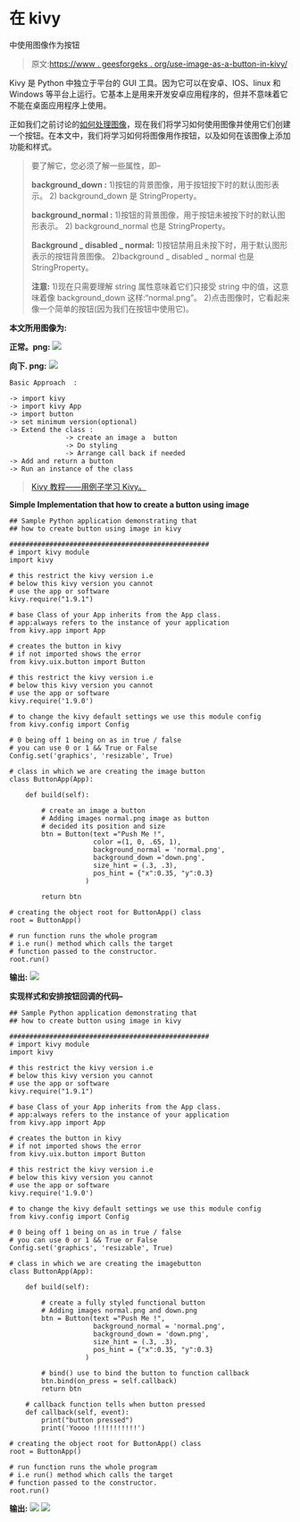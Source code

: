 # 在 kivy

中使用图像作为按钮

> 原文:[https://www . geesforgeks . org/use-image-as-a-button-in-kivy/](https://www.geeksforgeeks.org/use-image-as-a-button-in-kivy/)

Kivy 是 Python 中独立于平台的 GUI 工具。因为它可以在安卓、IOS、linux 和 Windows 等平台上运行。它基本上是用来开发安卓应用程序的，但并不意味着它不能在桌面应用程序上使用。

正如我们之前讨论的[如何处理图像](https://www.geeksforgeeks.org/python-adding-image-in-kivy-using-kv-file/)，现在我们将学习如何使用图像并使用它们创建一个按钮。在本文中，我们将学习如何将图像用作按钮，以及如何在该图像上添加功能和样式。

> 要了解它，您必须了解一些属性，即–
> 
> **background_down :**
> 1)按钮的背景图像，用于按钮按下时的默认图形表示。
> 2) background_down 是 StringProperty。
> 
> **background_normal :**
> 1)按钮的背景图像，用于按钮未被按下时的默认图形表示。
> 2) background_normal 也是 StringProperty。
> 
> **Background _ disabled _ normal:**
> 1)按钮禁用且未按下时，用于默认图形表示的按钮背景图像。
> 2)background _ disabled _ normal 也是 StringProperty。
> 
> **注意:**
> 1)现在只需要理解 string 属性意味着它们只接受 string 中的值，这意味着像 background_down 这样:“normal.png”。
> 2)点击图像时，它看起来像一个简单的按钮(因为我们在按钮中使用它)。

**本文所用图像为:**

**正常。png:**
![](img/c8dafd4aec60550340635cfb63e0ad90.png)

**向下. png:**
![](img/68a95c19794f693f7002abcad5295456.png)

```
Basic Approach  :

-> import kivy
-> import kivy App
-> import button
-> set minimum version(optional)
-> Extend the class :  
              -> create an image a  button
              -> Do styling
              -> Arrange call back if needed 
-> Add and return a button
-> Run an instance of the class
```

> [Kivy 教程——用例子学习 Kivy。](https://www.geeksforgeeks.org/kivy-tutorial/)

**Simple Implementation that how to create a button using image**

```
## Sample Python application demonstrating that   
## how to create button using image in kivy

##################################################      
# import kivy module 
import kivy 

# this restrict the kivy version i.e 
# below this kivy version you cannot 
# use the app or software 
kivy.require("1.9.1") 

# base Class of your App inherits from the App class. 
# app:always refers to the instance of your application 
from kivy.app import App 

# creates the button in kivy 
# if not imported shows the error 
from kivy.uix.button import Button

# this restrict the kivy version i.e   
# below this kivy version you cannot   
# use the app or software   
kivy.require('1.9.0')  

# to change the kivy default settings we use this module config 
from kivy.config import Config 

# 0 being off 1 being on as in true / false 
# you can use 0 or 1 && True or False 
Config.set('graphics', 'resizable', True)

# class in which we are creating the image button 
class ButtonApp(App): 

    def build(self): 

        # create an image a button 
        # Adding images normal.png image as button
        # decided its position and size 
        btn = Button(text ="Push Me !",
                     color =(1, 0, .65, 1),
                     background_normal = 'normal.png',
                     background_down ='down.png',
                     size_hint = (.3, .3),
                     pos_hint = {"x":0.35, "y":0.3}
                   ) 

        return btn 

# creating the object root for ButtonApp() class  
root = ButtonApp() 

# run function runs the whole program 
# i.e run() method which calls the target 
# function passed to the constructor. 
root.run()
```

**输出:**
![](img/b067f373d2edb829a431bdd7ae5a2a49.png)

**实现样式和安排按钮回调的代码–**

```
## Sample Python application demonstrating that   
## how to create button using image in kivy 

##################################################      
# import kivy module 
import kivy 

# this restrict the kivy version i.e 
# below this kivy version you cannot 
# use the app or software 
kivy.require("1.9.1") 

# base Class of your App inherits from the App class. 
# app:always refers to the instance of your application 
from kivy.app import App 

# creates the button in kivy 
# if not imported shows the error 
from kivy.uix.button import Button

# this restrict the kivy version i.e   
# below this kivy version you cannot   
# use the app or software   
kivy.require('1.9.0')  

# to change the kivy default settings we use this module config 
from kivy.config import Config 

# 0 being off 1 being on as in true / false 
# you can use 0 or 1 && True or False 
Config.set('graphics', 'resizable', True)

# class in which we are creating the imagebutton 
class ButtonApp(App): 

    def build(self): 

        # create a fully styled functional button
        # Adding images normal.png and down.png
        btn = Button(text ="Push Me !",
                     background_normal = 'normal.png',
                     background_down = 'down.png',
                     size_hint = (.3, .3),
                     pos_hint = {"x":0.35, "y":0.3}
                   ) 

        # bind() use to bind the button to function callback 
        btn.bind(on_press = self.callback) 
        return btn 

    # callback function tells when button pressed 
    def callback(self, event): 
        print("button pressed") 
        print('Yoooo !!!!!!!!!!!') 

# creating the object root for ButtonApp() class  
root = ButtonApp() 

# run function runs the whole program 
# i.e run() method which calls the target 
# function passed to the constructor. 
root.run()
```

**输出:**
![](img/86a86009d1bfa4fff7721f2d69523182.png)
![](img/af86c4f2abdae06cf799914f41a20baf.png)